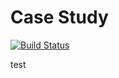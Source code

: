 # Case Study

[![Build Status](https://dev.azure.com/r0740461/CaseStudy/_apis/build/status/CaseStudy?branchName=main)](https://dev.azure.com/r0740461/CaseStudy/_build/latest?definitionId=2&branchName=main)

test
